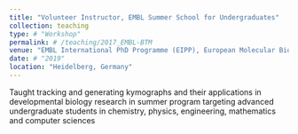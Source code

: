 ```yaml
---
title: "Volunteer Instructor, EMBL Summer School for Undergraduates"
collection: teaching
type: # "Workshop"
permalink: # /teaching/2017_EMBL-BTM
venue: "EMBL International PhD Programme (EIPP), European Molecular Biology Laboratory (EMBL)"
date: # "2019"
location: "Heidelberg, Germany"
---
```


Taught tracking and generating kymographs and their applications in developmental biology research in summer program targeting advanced undergraduate students in chemistry, physics, engineering, mathematics and computer sciences

